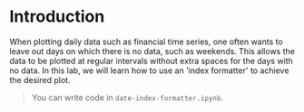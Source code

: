 # Introduction

When plotting daily data such as financial time series, one often wants to leave out days on which there is no data, such as weekends. This allows the data to be plotted at regular intervals without extra spaces for the days with no data. In this lab, we will learn how to use an 'index formatter' to achieve the desired plot.

> You can write code in `date-index-formatter.ipynb`.
